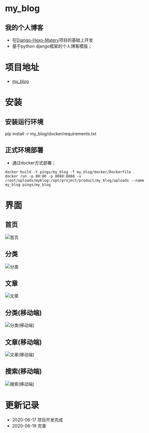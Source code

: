 # my_blog
## 我的个人博客
- 在[Django-Hexo-Matery](https://github.com/sqlsec/Django-Hexo-Matery)项目的基础上开发
- 基于python django框架的个人博客模版；

# 项目地址
- [my_blog](http://time.pings.fun)

# 安装
## 安装运行环境
pip install -r my_blog/docker/requirements.txt
## 正式环境部署
- 通过docker方式部署；
```
docker build -t pings/my_blog -f my_blog/docker/Dockerfile .
docker run -p 80:80 -p 8088:8088 -v /root/uploads/myblog:/opt/project/product/my_blog/uploads --name my_blog pings/my_blog
```

# 界面
## 首页
![首页](https://github.com/pingszi/my_blog/tree/master/era_blog/static/image/blog-1.png)
## 分类
![分类](https://github.com/pingszi/my_blog/tree/master/era_blog/static/image/blog-2.png)
## 文章
![文章](https://github.com/pingszi/my_blog/tree/master/era_blog/static/image/blog-3.png)
## 分类(移动端)
![分类(移动端)](https://github.com/pingszi/my_blog/tree/master/era_blog/static/image/blog-4.png)
## 文章(移动端)
![文章(移动端)](https://github.com/pingszi/my_blog/tree/master/era_blog/static/image/blog-5.png)
## 搜索(移动端)
![搜索(移动端)](https://github.com/pingszi/my_blog/tree/master/era_blog/static/image/blog-6.png)

# 更新记录
- 2020-06-17 项目开发完成
- 2020-06-19 完善